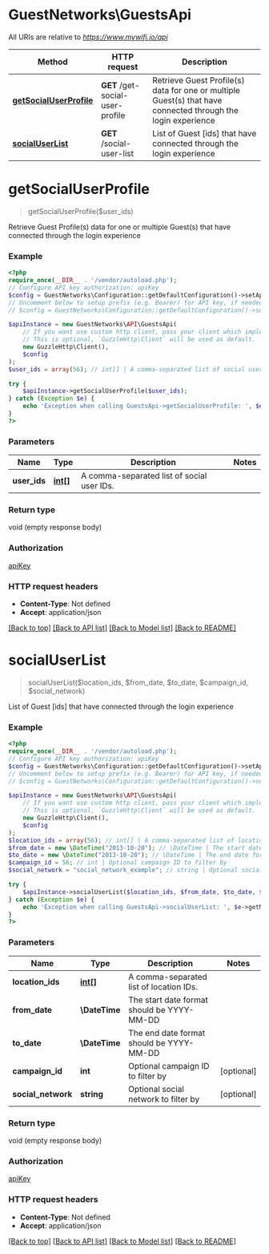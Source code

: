# GuestNetworks\GuestsApi

All URIs are relative to *https://www.mywifi.io/api*

Method | HTTP request | Description
------------- | ------------- | -------------
[**getSocialUserProfile**](GuestsApi.md#getsocialuserprofile) | **GET** /get-social-user-profile | Retrieve Guest Profile(s) data for one or multiple Guest(s) that have connected through the login experience
[**socialUserList**](GuestsApi.md#socialuserlist) | **GET** /social-user-list | List of Guest [ids] that have connected through the login experience

# **getSocialUserProfile**
> getSocialUserProfile($user_ids)

Retrieve Guest Profile(s) data for one or multiple Guest(s) that have connected through the login experience

### Example
```php
<?php
require_once(__DIR__ . '/vendor/autoload.php');
// Configure API key authorization: apiKey
$config = GuestNetworks\Configuration::getDefaultConfiguration()->setApiKey('identifier', 'YOUR_API_KEY');
// Uncomment below to setup prefix (e.g. Bearer) for API key, if needed
// $config = GuestNetworks\Configuration::getDefaultConfiguration()->setApiKeyPrefix('identifier', 'Bearer');

$apiInstance = new GuestNetworks\API\GuestsApi(
    // If you want use custom http client, pass your client which implements `GuzzleHttp\ClientInterface`.
    // This is optional, `GuzzleHttp\Client` will be used as default.
    new GuzzleHttp\Client(),
    $config
);
$user_ids = array(56); // int[] | A comma-separated list of social user IDs.

try {
    $apiInstance->getSocialUserProfile($user_ids);
} catch (Exception $e) {
    echo 'Exception when calling GuestsApi->getSocialUserProfile: ', $e->getMessage(), PHP_EOL;
}
?>
```

### Parameters

Name | Type | Description  | Notes
------------- | ------------- | ------------- | -------------
 **user_ids** | [**int[]**](../Model/int.md)| A comma-separated list of social user IDs. |

### Return type

void (empty response body)

### Authorization

[apiKey](../../README.md#apiKey)

### HTTP request headers

 - **Content-Type**: Not defined
 - **Accept**: application/json

[[Back to top]](#) [[Back to API list]](../../README.md#documentation-for-api-endpoints) [[Back to Model list]](../../README.md#documentation-for-models) [[Back to README]](../../README.md)

# **socialUserList**
> socialUserList($location_ids, $from_date, $to_date, $campaign_id, $social_network)

List of Guest [ids] that have connected through the login experience

### Example
```php
<?php
require_once(__DIR__ . '/vendor/autoload.php');
// Configure API key authorization: apiKey
$config = GuestNetworks\Configuration::getDefaultConfiguration()->setApiKey('identifier', 'YOUR_API_KEY');
// Uncomment below to setup prefix (e.g. Bearer) for API key, if needed
// $config = GuestNetworks\Configuration::getDefaultConfiguration()->setApiKeyPrefix('identifier', 'Bearer');

$apiInstance = new GuestNetworks\API\GuestsApi(
    // If you want use custom http client, pass your client which implements `GuzzleHttp\ClientInterface`.
    // This is optional, `GuzzleHttp\Client` will be used as default.
    new GuzzleHttp\Client(),
    $config
);
$location_ids = array(56); // int[] | A comma-separated list of location IDs.
$from_date = new \DateTime("2013-10-20"); // \DateTime | The start date format should be YYYY-MM-DD
$to_date = new \DateTime("2013-10-20"); // \DateTime | The end date format should be YYYY-MM-DD
$campaign_id = 56; // int | Optional campaign ID to filter by
$social_network = "social_network_example"; // string | Optional social network to filter by

try {
    $apiInstance->socialUserList($location_ids, $from_date, $to_date, $campaign_id, $social_network);
} catch (Exception $e) {
    echo 'Exception when calling GuestsApi->socialUserList: ', $e->getMessage(), PHP_EOL;
}
?>
```

### Parameters

Name | Type | Description  | Notes
------------- | ------------- | ------------- | -------------
 **location_ids** | [**int[]**](../Model/int.md)| A comma-separated list of location IDs. |
 **from_date** | **\DateTime**| The start date format should be YYYY-MM-DD |
 **to_date** | **\DateTime**| The end date format should be YYYY-MM-DD |
 **campaign_id** | **int**| Optional campaign ID to filter by | [optional]
 **social_network** | **string**| Optional social network to filter by | [optional]

### Return type

void (empty response body)

### Authorization

[apiKey](../../README.md#apiKey)

### HTTP request headers

 - **Content-Type**: Not defined
 - **Accept**: application/json

[[Back to top]](#) [[Back to API list]](../../README.md#documentation-for-api-endpoints) [[Back to Model list]](../../README.md#documentation-for-models) [[Back to README]](../../README.md)

